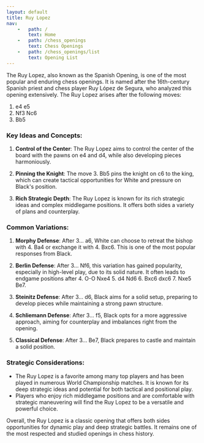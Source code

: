 ```yaml
---
layout: default
title: Ruy Lopez
nav:
    -   path: /
        text: Home
    -   path: /chess_openings
        text: Chess Openings
    -   path: /chess_openings/list
        text: Opening List
---
```


The Ruy Lopez, also known as the Spanish Opening, is one of the most popular and enduring chess openings. It is named after the 16th-century Spanish priest and chess player Ruy López de Segura, who analyzed this opening extensively. The Ruy Lopez arises after the following moves:

1. e4 e5
2. Nf3 Nc6
3. Bb5

### Key Ideas and Concepts:

1. **Control of the Center**: The Ruy Lopez aims to control the center of the board with the pawns on e4 and d4, while also developing pieces harmoniously.

2. **Pinning the Knight**: The move 3. Bb5 pins the knight on c6 to the king, which can create tactical opportunities for White and pressure on Black's position.

3. **Rich Strategic Depth**: The Ruy Lopez is known for its rich strategic ideas and complex middlegame positions. It offers both sides a variety of plans and counterplay.

### Common Variations:

1. **Morphy Defense**: After 3... a6, White can choose to retreat the bishop with 4. Ba4 or exchange it with 4. Bxc6. This is one of the most popular responses from Black.

2. **Berlin Defense**: After 3... Nf6, this variation has gained popularity, especially in high-level play, due to its solid nature. It often leads to endgame positions after 4. O-O Nxe4 5. d4 Nd6 6. Bxc6 dxc6 7. Nxe5 Be7.

3. **Steinitz Defense**: After 3... d6, Black aims for a solid setup, preparing to develop pieces while maintaining a strong pawn structure.

4. **Schliemann Defense**: After 3... f5, Black opts for a more aggressive approach, aiming for counterplay and imbalances right from the opening.

5. **Classical Defense**: After 3... Be7, Black prepares to castle and maintain a solid position.

### Strategic Considerations:

- The Ruy Lopez is a favorite among many top players and has been played in numerous World Championship matches. It is known for its deep strategic ideas and potential for both tactical and positional play.
- Players who enjoy rich middlegame positions and are comfortable with strategic maneuvering will find the Ruy Lopez to be a versatile and powerful choice.

Overall, the Ruy Lopez is a classic opening that offers both sides opportunities for dynamic play and deep strategic battles. It remains one of the most respected and studied openings in chess history.